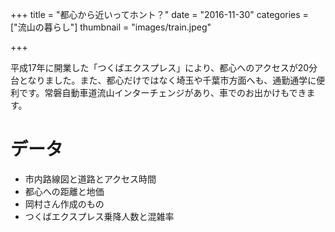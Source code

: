 +++
title = "都心から近いってホント？"
date = "2016-11-30"
categories = ["流山の暮らし"]
thumbnail = "images/train.jpeg"

+++

平成17年に開業した「つくばエクスプレス」により、都心へのアクセスが20分台となりました。また、都心だけではなく埼玉や千葉市方面へも、通勤通学に便利です。常磐自動車道流山インターチェンジがあり、車でのお出かけもできます。

# データ

- 市内路線図と道路とアクセス時間
- 都心への距離と地価
- 岡村さん作成のもの
- つくばエクスプレス乗降人数と混雑率
